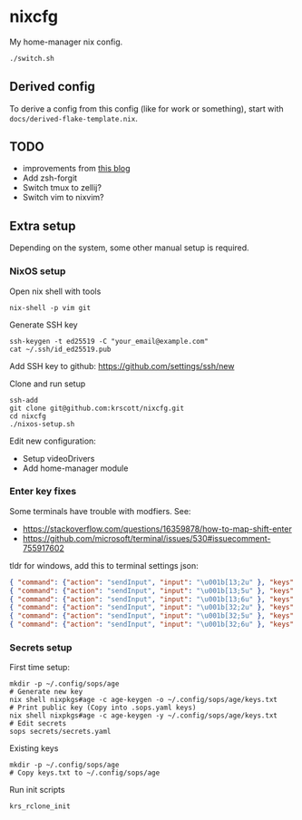 # nixcfg

My home-manager nix config.

```sh
./switch.sh
```

## Derived config

To derive a config from this config (like for work or something), start with
`docs/derived-flake-template.nix`.

## TODO

- improvements from [this blog](https://www.josean.com/posts/7-amazing-cli-tools)
- Add zsh-forgit
- Switch tmux to zellij?
- Switch vim to nixvim?

## Extra setup

Depending on the system, some other manual setup is required.

### NixOS setup

Open nix shell with tools
```
nix-shell -p vim git
```

Generate SSH key
```
ssh-keygen -t ed25519 -C "your_email@example.com"
cat ~/.ssh/id_ed25519.pub
```

Add SSH key to github: https://github.com/settings/ssh/new

Clone and run setup
```
ssh-add
git clone git@github.com:krscott/nixcfg.git
cd nixcfg
./nixos-setup.sh
```

Edit new configuration:
- Setup videoDrivers
- Add home-manager module

### Enter key fixes

Some terminals have trouble with modfiers. See:
- https://stackoverflow.com/questions/16359878/how-to-map-shift-enter
- https://github.com/microsoft/terminal/issues/530#issuecomment-755917602

tldr for windows, add this to terminal settings json:
```json
{ "command": {"action": "sendInput", "input": "\u001b[13;2u" }, "keys": "shift+enter" },
{ "command": {"action": "sendInput", "input": "\u001b[13;5u" }, "keys": "ctrl+enter" },
{ "command": {"action": "sendInput", "input": "\u001b[13;6u" }, "keys": "ctrl+shift+enter" },
{ "command": {"action": "sendInput", "input": "\u001b[32;2u" }, "keys": "shift+space" },
{ "command": {"action": "sendInput", "input": "\u001b[32;5u" }, "keys": "ctrl+space" },
{ "command": {"action": "sendInput", "input": "\u001b[32;6u" }, "keys": "ctrl+shift+space" },
```

### Secrets setup

First time setup:
```
mkdir -p ~/.config/sops/age
# Generate new key
nix shell nixpkgs#age -c age-keygen -o ~/.config/sops/age/keys.txt
# Print public key (Copy into .sops.yaml keys)
nix shell nixpkgs#age -c age-keygen -y ~/.config/sops/age/keys.txt
# Edit secrets
sops secrets/secrets.yaml
```

Existing keys
```
mkdir -p ~/.config/sops/age
# Copy keys.txt to ~/.config/sops/age
```

Run init scripts
```
krs_rclone_init
```

